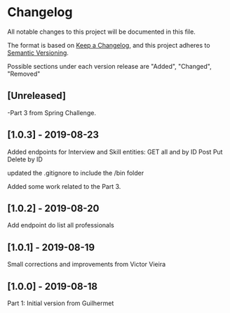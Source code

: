 # Changelog
All notable changes to this project will be documented in this file.

The format is based on [Keep a Changelog](https://keepachangelog.com/en/1.0.0/),
and this project adheres to [Semantic Versioning](https://semver.org/spec/v2.0.0.html).

Possible sections under each version release are "Added", "Changed", "Removed"

## [Unreleased]
-Part 3 from Spring Challenge.

## [1.0.3] - 2019-08-23
Added endpoints for Interview and Skill entities:
GET all and by ID
Post
Put 
Delete by ID

updated the .gitignore to include the /bin folder

Added some work related to the Part 3.

## [1.0.2] - 2019-08-20
Add endpoint do list all professionals
## [1.0.1] - 2019-08-19
Small corrections and improvements from Victor Vieira
## [1.0.0] - 2019-08-18
Part 1: Initial version from Guilhermet